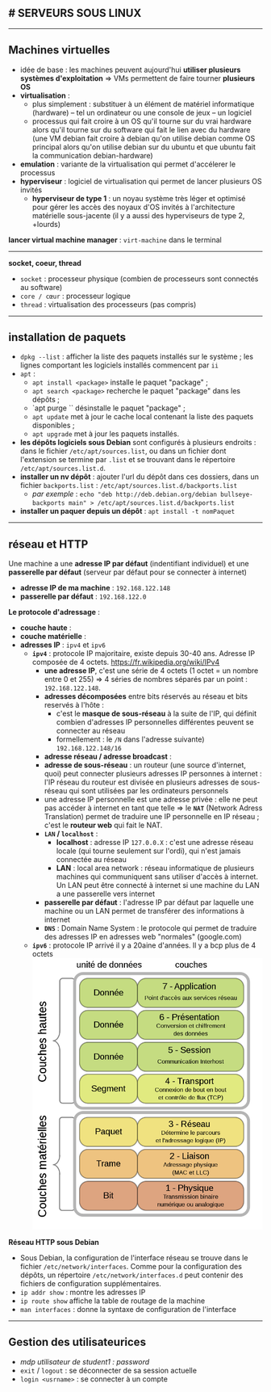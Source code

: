 ## # SERVEURS SOUS LINUX
---
## Machines virtuelles

- idée de base : les machines peuvent aujourd'hui **utiliser plusieurs systèmes d'exploitation** => VMs permettent de faire tourner **plusieurs OS**
- **virtualisation** : 
	- plus simplement : substituer à un élément de matériel informatique (hardware) – tel un ordinateur ou une console de jeux – un logiciel
	- processus qui fait croire à un OS qu'il tourne sur du vrai hardware alors qu'il tourne sur du software qui fait le lien avec du hardware (une VM debian fait croire à debian qu'on utilise debian comme OS principal alors qu'on utilise debian sur du ubuntu et que ubuntu fait la communication debian-hardware)
- **emulation** : variante de la virtualisation qui permet d'accélerer le processus
- **hyperviseur** : logiciel de virtualisation qui permet de lancer plusieurs OS invités
	- **hyperviseur de type 1** : un noyau système très léger et optimisé pour gérer les accès des noyaux d'OS invités à l'architecture matérielle sous-jacente (il y a aussi des hyperviseurs de type 2, +lourds)

**lancer virtual machine manager** : `virt-machine` dans le terminal

---
**socket, coeur, thread**
- `socket` : processeur physique (combien de processeurs sont connectés au software)
- `core / cœur` : processeur logique
- `thread` : virtualisation des processeurs (pas compris)


---
## installation de paquets
- `dpkg --list` : afficher la liste des paquets installés sur le système ; les lignes comportant les logiciels installés commencent par `ii`
- `apt` : 
    - `apt install <package>` installe le paquet "package" ;
    - `apt search <package>` recherche le paquet "package" dans les dépôts ;
    - `apt purge <package>`` désinstalle le paquet "package" ;
    - `apt update` met à jour le cache local contenant la liste des paquets disponibles ;
    - `apt upgrade` met à jour les paquets installés.
- **les dépôts logiciels sous Debian** sont configurés à plusieurs endroits : dans le fichier `/etc/apt/sources.list`, ou dans un fichier dont l'extension se termine par `.list` et se trouvant dans le répertoire `/etc/apt/sources.list.d`.
- **installer un nv dépôt** : ajouter l'url du dépôt dans ces dossiers, dans un fichier `backports.list` : `/etc/apt/sources.list.d/backports.list`
	- *par exemple* : `echo "deb http://deb.debian.org/debian bullseye-backports main" > /etc/apt/sources.list.d/backports.list`
- **installer un paquer depuis un dépôt** : `apt install -t nomPaquet`


---
## réseau et HTTP

Une machine a une **adresse IP par défaut** (indentifiant individuel) et une **passerelle par défaut** (serveur par défaut pour se connecter à internet)
- **adresse IP de ma machine** : `192.168.122.148`
- **passerelle par défaut** : `192.168.122.0`

**Le protocole d'adressage** : 
- **couche haute** : 
- **couche matérielle** : 
- **adresses IP** : `ipv4` et `ipv6`
	- **`ipv4`** : protocole IP majoritaire, existe depuis 30-40 ans. Adresse IP composée de 4 octets. https://fr.wikipedia.org/wiki/IPv4 
		- **une adresse IP**, c'est une série de 4 octets (1 octet = un nombre entre 0 et 255) => 4 séries de nombres séparés par un point : `192.168.122.148`.
		- **adresses décomposées** entre bits réservés au réseau et bits reservés à l'hôte : 
			- c'est le **masque de sous-réseau** à la suite de l'IP, qui définit combien d'adresses IP personnelles différentes peuvent se connecter au réseau
			- formellement : le `/N` dans l'adresse suivante) `192.168.122.148/16`
		- **adresse réseau / adresse broadcast** : 
		- **adresse de sous-réseau** : un routeur (une source d'internet, quoi) peut connecter plusieurs adresses IP personnes à internet : l'IP réseau du routeur est divisée en plusieurs adresses de sous-réseau qui sont utilisées par les ordinateurs personnels
		- une adresse IP personnelle est une adresse privée : elle ne peut pas accéder à internet en tant que telle => le **`NAT`** (Network Adress Translation) permet de traduire une IP personnelle en IP réseau ; c'est le **routeur web** qui fait le NAT.
		- **`LAN` / `localhost`** :
			- **localhost** : adresse IP `127.0.0.X` : c'est une adresse réseau locale (qui tourne seulement sur l'ordi), qui n'est jamais connectée au réseau
			- **LAN** : local area network : réseau informatique de plusieurs machines qui communiquent sans utiliser d'accès à internet. Un LAN peut être connecté à internet si une machine du LAN a une passerelle vers internet
		- **passerelle par défaut** : l'adresse IP par défaut par laquelle une machine ou un LAN permet de transférer des informations à internet
		- **`DNS`** : Domain Name System : le protocole qui permet de traduire des adresses IP en adresses web "normales" (google.com)
	- **`ipv6`** : protocole IP arrivé il y a 20aine d'années. Il y a bcp plus de 4 octets
![91e852ad8f36d30aaeb2ef3385189546.png](../_resources/91e852ad8f36d30aaeb2ef3385189546.png)


**Réseau HTTP sous Debian**
- Sous Debian, la configuration de l'interface réseau se trouve dans le fichier `/etc/network/interfaces`. Comme pour la configuration des dépôts, un répertoire `/etc/network/interfaces.d` peut contenir des fichiers de configuration supplémentaires.
- `ip addr show` : montre les adresses IP
- `ip route show` affiche la table de routage de la machine
- `man interfaces` : donne la syntaxe de configuration de l'interface


---
## Gestion des utilisateurices
- *mdp utilisateur de student1 : password*
- `exit` / `logout` : se déconnecter de sa session actuelle
- `login <usrname>` : se connecter à un compte